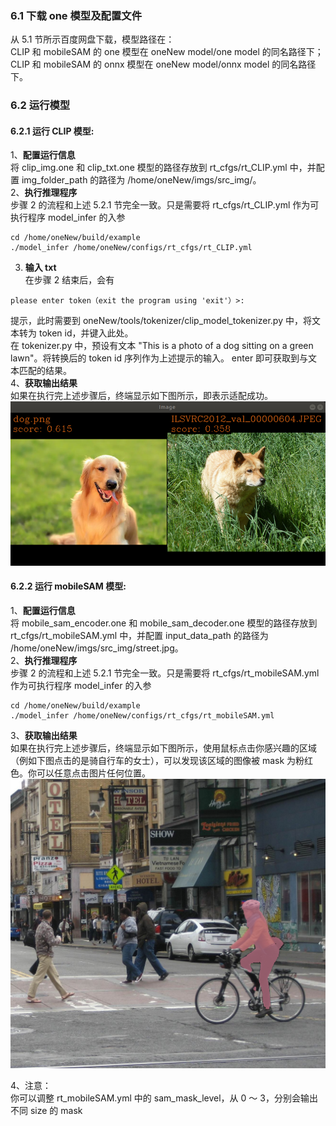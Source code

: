 ### 6.1 下载 one 模型及配置文件  
从 5.1 节所示百度网盘下载，模型路径在：  
CLIP 和 mobileSAM 的 one 模型在 oneNew model/one model 的同名路径下；  
CLIP 和 mobileSAM 的 onnx 模型在 oneNew model/onnx model 的同名路径下。
### 6.2 运行模型  
#### 6.2.1 运行 CLIP 模型:  
1、**配置运行信息**  
将 clip_img.one 和 clip_txt.one 模型的路径存放到 rt_cfgs/rt_CLIP.yml 中，并配置 img_folder_path 的路径为 /home/oneNew/imgs/src_img/。   
2、**执行推理程序**  
步骤 2 的流程和上述 5.2.1 节完全一致。只是需要将 rt_cfgs/rt_CLIP.yml 作为可执行程序 model_infer 的入参
```shell {.line-numbers}
cd /home/oneNew/build/example
./model_infer /home/oneNew/configs/rt_cfgs/rt_CLIP.yml
```
3. **输入 txt**  
在步骤 2 结束后，会有
```shell {.line-numbers}
please enter token（exit the program using 'exit'）>:
```  
提示，此时需要到 oneNew/tools/tokenizer/clip_model_tokenizer.py 中，将文本转为 token id，并键入此处。  
在 tokenizer.py 中，预设有文本 "This is a photo of a dog sitting on a green lawn"。将转换后的 token id 序列作为上述提示的输入。
enter 即可获取到与文本匹配的结果。  
4、**获取输出结果**  
如果在执行完上述步骤后，终端显示如下图所示，即表示适配成功。  
![CLIP 输出结果](../docs/imgs/CLIP.png)

#### 6.2.2 运行 mobileSAM 模型:
1、**配置运行信息**  
将 mobile_sam_encoder.one 和 mobile_sam_decoder.one 模型的路径存放到 rt_cfgs/rt_mobileSAM.yml 中，并配置 input_data_path 的路径为 /home/oneNew/imgs/src_img/street.jpg。   
2、**执行推理程序**  
步骤 2 的流程和上述 5.2.1 节完全一致。只是需要将 rt_cfgs/rt_mobileSAM.yml 作为可执行程序 model_infer 的入参
```shell {.line-numbers}
cd /home/oneNew/build/example
./model_infer /home/oneNew/configs/rt_cfgs/rt_mobileSAM.yml
```  
3、**获取输出结果**  
如果在执行完上述步骤后，终端显示如下图所示，使用鼠标点击你感兴趣的区域（例如下图点击的是骑自行车的女士），可以发现该区域的图像被 mask 为粉红色。你可以任意点击图片任何位置。  
![mobileSAM 输出结果](../docs/imgs/mobileSAM.png)

4、注意：  
你可以调整 rt_mobileSAM.yml 中的 sam_mask_level，从 0 ～ 3，分别会输出不同 size 的 mask


